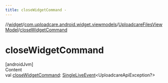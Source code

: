 ```yaml
---
title: closeWidgetCommand -
---
```

//[widget](../../index.md)/[com.uploadcare.android.widget.viewmodels](../index.md)/[UploadcareFilesViewModel](index.md)/[closeWidgetCommand](close-widget-command.md)



# closeWidgetCommand  
[androidJvm]  
Content  
val [closeWidgetCommand](close-widget-command.md): [SingleLiveEvent](../../com.uploadcare.android.widget.utils/-single-live-event/index.md)<UploadcareApiException?>  



